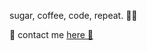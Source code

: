 sugar, coffee, code, repeat. 🤙🏼

💌 contact me [here 💌](mailto:autumnoffic@gmail.com)

<!---
pixiepucker/pixiepucker is a ✨ special ✨ repository because its `README.md` (this file) appears on your GitHub profile.
You can click the Preview link to take a look at your changes.
--->
